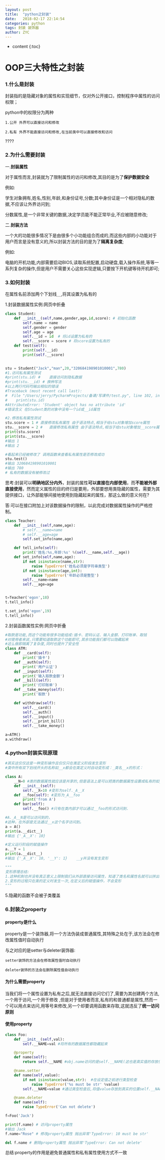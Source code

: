 ```yaml
---
layout: post
title:  "python之封装"
date:   2018-02-17 22:14:54
categories: python
tags: 封装 装饰器
author: ZYC
---
```


* content
{:toc}



# OOP三大特性之封装

### 1.什么是封装

封装指的是隐藏对象的属性和实现细节，仅对外公开接口，控制程序中属性的访问权限；

python中的权限分为两种

	1.公开 外界可以直接访问和修改
	
	2.私有 外界不能直接访问和修改,在当前类中可以直接修改和访问
????  	

### 2.为什么需要封装

一.**封装属性**

对于属性而言,封装就为了限制属性的访问和修改,其目的是为了**保护数据安全**

例如:

学生对象拥有,姓名,性别,年龄,和身份证号,分数;其中身份证是一个相对隐私的数据,不应该让外界访问到;

分数属性,是一个非常关键的数据,决定学员能不能正常毕业,不应被随意修改;

二.**封装方法**

一个大的功能很多情况下是由很多个小功能组合而成的,而这些内部的小功能对于用户而言是没有意义的,所以封装方法的目的是为了**隔离复杂度**;

例如:

电脑的开机功能,内部需要启动BIOS,读取系统配置,启动硬盘,载入操作系统,等等一系列复杂的操作,但是用户不需要关心这些实现逻辑,只要按下开机键等待开机即可;

### 3.如何封装

在属性名前添加两个下划线`__`,将其设置为私有的

1.封装数据属性实例:网页中折叠

```python
class Student:
    def __init__(self,name,gender,age,id,score): # 初始化函数
        self.name = name
        self.gender = gender
        self.age = age
        self.__id = id  # 将id设置为私有的
        self.__score = score # 将score设置为私有的
    def test(self):
        print(self.__id)
        print(self.__score)

        
stu = Student("Jack","man",20,"320684198901010001",780)
#1.访问私有属性测试
#print(stu.id) #	直接访问到隐私数据
#print(stu.__id) # 换种写法
#以上两行代码均输出相似的错误 
#Traceback (most recent call last):
#  File "/Users/jerry/PycharmProjects/备课/写课件/test.py", line 102, in <module>
#    print(stu.id)
#AttributeError: 'Student' object has no attribute 'id'
#错误含义 在Student类的对象中没有一个id或__id属性

#2.修改私有属性测试
stu.score = 1 #	直接修改私有属性 由于语法特点,相当于给stu对象增加score属性
stu.__score = 2 #	直接修改私有属性 由于语法特点,相当于给stu对象增加__score属性
print(stu.score)
print(stu.__score)
#输出 1 
#输出 2

#看起来已经被修改了 调用函数来查看私有属性是否修改成功
stu.test()
#输出 320684198901010001
#输出 780
# 私有的数据没有被修改过
```

思考:封装可以**明确地区分内外**，封装的属性**可以直接在内部使用**，而**不能被外部直接使用**，然而定义属性的目的终归是要用，外部要想用类隐藏的属性，需要为其提供接口，让外部能够间接地使用到隐藏起来的属性，那这么做的意义何在?

答:可以在接口附加上对该数据操作的限制，以此完成对数据属性操作的严格控制。

```python
class Teacher:
    def __init__(self,name,age):
        # self.__name=name
        # self.__age=age
        self.set_info(name,age)

    def tell_info(self):
        print('姓名:%s,年龄:%s' %(self.__name,self.__age))
    def set_info(self,name,age):
        if not isinstance(name,str):
            raise TypeError('姓名必须是字符串类型')
        if not isinstance(age,int):
            raise TypeError('年龄必须是整型')
        self.__name=name
        self.__age=age


t=Teacher('egon',18)
t.tell_info()

t.set_info('egon',19)
t.tell_info()
```

2.封装函数属性实例:网页中折叠

```python
#取款是功能,而这个功能有很多功能组成:插卡、密码认证、输入金额、打印账单、取钱
#对使用者来说,只需要知道取款这个功能即可,其余功能我们都可以隐藏起来
#这么做即隔离了复杂度,同时也提升了安全性
class ATM:
    def __card(self):
        print('插卡')
    def __auth(self):
        print('用户认证')
    def __input(self):
        print('输入取款金额')
    def __bill(self):
        print('打印账单')
    def __take_money(self):
        print('取款')

    def withdraw(self):
        self.__card()
        self.__auth()
        self.__input()
        self.__print_bill()
        self.__take_money()

a=ATM()
a.withdraw()
```

### 4.python封装实现原理

```python
#其实这仅仅这是一种变形操作且仅仅只在类定义阶段发生变形
#类中所有双下划线开头的名称如__x都会在类定义时自动变形成：_类名__x的形式：

class A:
    __N=0 #类的数据属性就应该是共享的,但是语法上是可以把类的数据属性设置成私有的如__N,会变形为_A__N
    def __init__(self):
        self.__X=10 #变形为self._A__X
    def __foo(self): #变形为_A__foo
        print('from A')
    def bar(self):
        self.__foo() #只有在类内部才可以通过__foo的形式访问到.

#A._A__N是可以访问到的，
#这种，在外部是无法通过__x这个名字访问到。
a = A()
print(a.__dict__)
#输出 {'_A__X': 10}

#定义运行阶段的赋值操作
a.__Y = 1
print(a.__dict__)
#输出 {'_A__X': 10, '__Y': 1}    __y并没有发生变形

"""
变形原理总结:
1.这种机制也并没有真正意义上限制我们从外部直接访问属性，知道了类名和属性名就可以拼出名字：_类名__属性，然后就可以访问了，如a._A__N，即这种操作并不是严格意义上的限制外部访问，仅仅只是一种语法意义上的变形，主要用来限制外部的直接访问。
2.变形的过程只在类的定义时发生一次,在定义后的赋值操作，不会变形
"""
```

5.隐藏的函数不会被子类覆盖



### 6.封装之property

#### property是什么

property是一个装饰器,将一个方法伪装成普通属性,其特殊之处在于,该方法会在修改属性值时自动执行

与之对应的是setter与deleter装饰器:

	setter装饰的方法会在修改属性值时自动执行
	
	deleter装饰的方法会在删除属性值自动执行

#### 为什么需要property

当我们将一个属性设置为私有之后,就无法直接访问它们了,需要为其创建两个方法,一个用于访问,一个用于修改 ,但是对于使用者而言,私有的和普通都是属性,然而一个可以用点来访问,用等号来修改,另一个却要调用函数来存取,这就违反了**统一访问原则**

#### 使用property

```python
class Foo:
    def __init__(self,val):
        self.__NAME=val #将所有的数据属性都隐藏起来

    @property
    def name(self):
        return self.__NAME #obj.name访问的是self.__NAME(这也是真实值的存放位置)

    @name.setter
    def name(self,value):
        if not isinstance(value,str):  #在设定值之前进行类型检查
            raise TypeError('%s must be str' %value)
        self.__NAME=value #通过类型检查后,将值value存放到真实的位置self.__NAME

    @name.deleter
    def name(self):
        raise TypeError('Can not delete')

f=Foo('Jack') 

print(f.name) # 访问property属性
#输出 Jack
f.name="Rose" # 修改property属性 抛出异常'TypeError: 10 must be str'

del f.name # 删除property属性 抛出异常'TypeError: Can not delete' 
```

总结:property的作用是避免普通属性和私有属性使用方式不一致
